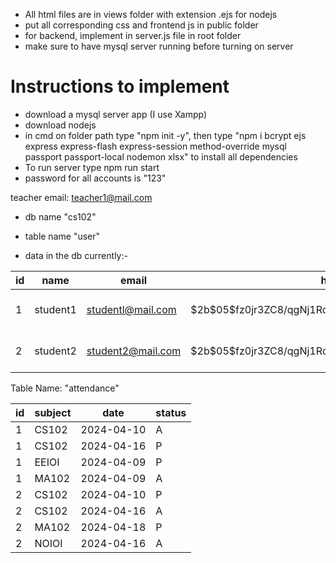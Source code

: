 - All html files are in views folder with extension .ejs for nodejs
- put all corresponding css and frontend js in public folder
- for backend, implement in server.js file in root folder
- make sure to have mysql server running before turning on server

# Instructions to implement

- download a mysql server app (I use Xampp)
- download nodejs
- in cmd on folder path type "npm init -y", then type "npm i bcrypt ejs express express-flash express-session method-override mysql passport passport-local nodemon xlsx" to install all dependencies
- To run server type npm run start
- password for all accounts is "123"

teacher email: teacher1@mail.com
  
- db name "cs102"
- table name "user"

- data in the db currently:-
<table>
<thead>
<tr>
<th>id</th>
<th>name</th>
<th>email</th>
<th>hashedpassword</th>
<th>type</th>
<th>subjects</th>
<th>batch</th>
<th>branch</th>
</tr>
</thead>
<tbody><tr>
<td>1</td>
<td>student1</td>
<td><a href="mailto:student1@mail.com">studentl@mail.com</a></td>
<td>$2b$05$fz0jr3ZC8/qgNj1RogjkEO7ecvjPZBCkiqpQ.YtmsB4kPHnUZizYu</td>
<td>student</td>
<td>MA102 CS102 EE101</td>
<td>2023</td>
<td>CSE</td>
</tr>
<tr>
<td>2</td>
<td>student2</td>
<td><a href="mailto:student2@mail.com">student2@mail.com</a></td>
<td>$2b$05$fz0jr3ZC8/qgNj1RogjkEO7ecvjPZBCkiqpQ.YtmsB4kPHnUZizYu</td>
<td>student</td>
<td>MA102 NO101 CS102</td>
<td>2024</td>
<td>EE</td>
</tr>
</tbody></table>

Table Name:  "attendance"

| id | subject | date       | status |
|----|---------|------------|--------|
| 1  | CS102   | 2024-04-10 | A      |
| 1  | CS102   | 2024-04-16 | P      |
| 1  | EEIOI   | 2024-04-09 | P      |
| 1  | MA102   | 2024-04-09 | A      |
| 2  | CS102   | 2024-04-10 | P      |
| 2  | CS102   | 2024-04-16 | A      |
| 2  | MA102   | 2024-04-18 | P      |
| 2  | NOIOI   | 2024-04-16 | A      |
